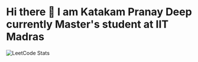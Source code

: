 # Hi there 👋 I am Katakam Pranay Deep currently Master's student at IIT Madras
<!---
- 👀 I’m interested in ...
- 🌱 I’m currently learning ...
- 💞️ I’m looking to collaborate on ...
- 📫 How to reach me ...
Pranaydeepk/Pranaydeepk is a ✨ special ✨ repository because its `README.md` (this file) appears on your GitHub profile.
You can click the Preview link to take a look at your changes.
--->
![LeetCode Stats](https://leetcard.jacoblin.cool/pranaydeepk99?theme=wtf&font=Slabo%2027px&ext=heatmap)
